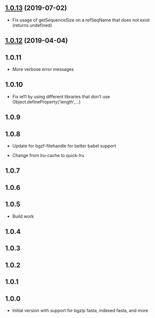 <a name="1.0.13"></a>
## [1.0.13](https://github.com/GMOD/indexedfasta-js/compare/v1.0.12...v1.0.13) (2019-07-02)



- Fix usage of getSequenceSize on a refSeqName that does not exist (returns undefined)

## [1.0.12](https://github.com/GMOD/indexedfasta-js/compare/v1.0.11...v1.0.12) (2019-04-04)



## 1.0.11

- More verbose error messages

## 1.0.10

- Fix ie11 by using different libraries that don't use Object.defineProperty('length',...)

## 1.0.9
## 1.0.8

- Update for bgzf-filehandle for better babel support

- Change from lru-cache to quick-lru


## 1.0.7
## 1.0.6
## 1.0.5

- Build work

## 1.0.4
## 1.0.3
## 1.0.2
## 1.0.1
## 1.0.0

- Initial version with support for bgzip fasta, indexed fasta, and more

